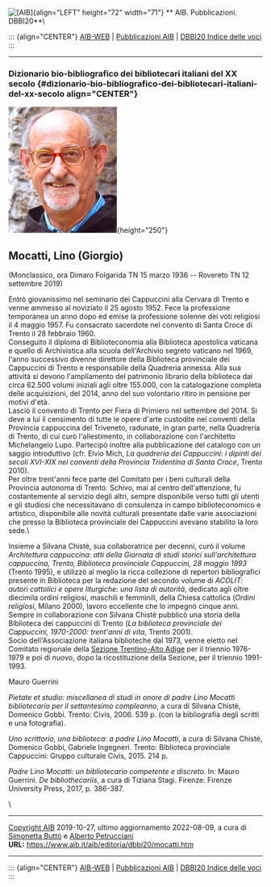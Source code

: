 ![\[AIB\]](/aib/wi/aibv72.gif){align="LEFT" height="72" width="71"}
** AIB. Pubblicazioni. DBBI20**\

::: {align="CENTER"}
[AIB-WEB](/) \| [Pubblicazioni AIB](/pubblicazioni/) \| [DBBI20 Indice
delle voci](dbbi20.htm)
:::

------------------------------------------------------------------------

### Dizionario bio-bibliografico dei bibliotecari italiani del XX secolo {#dizionario-bio-bibliografico-dei-bibliotecari-italiani-del-xx-secolo align="CENTER"}

![\[Ritratto\]](mocatti.jpg){height="250"}

## Mocatti, Lino (Giorgio)

(Monclassico, ora Dimaro Folgarida TN 15 marzo 1936 -- Rovereto TN 12
settembre 2019)

Entrò giovanissimo nel seminario dei Cappuccini alla Cervara di Trento e
venne ammesso al noviziato il 25 agosto 1952. Fece la professione
temporanea un anno dopo ed emise la professione solenne dei voti
religiosi il 4 maggio 1957. Fu consacrato sacerdote nel convento di
Santa Croce di Trento il 28 febbraio 1960.\
Conseguito il diploma di Biblioteconomia alla Biblioteca apostolica
vaticana e quello di Archivistica alla scuola dell\'Archivio segreto
vaticano nel 1969, l\'anno successivo divenne direttore della Biblioteca
provinciale dei Cappuccini di Trento e responsabile della Quadreria
annessa. Alla sua attività si devono l\'ampliamento del patrimonio
librario della biblioteca dai circa 62.500 volumi iniziali agli oltre
155.000, con la catalogazione completa delle acquisizioni, del 2014,
anno del suo volontario ritiro in pensione per motivi d\'età.\
Lasciò il convento di Trento per Fiera di Primiero nel settembre del
2014. Si deve a lui il censimento di tutte le opere d\'arte custodite
nei conventi della Provincia cappuccina del Triveneto, radunate, in gran
parte, nella Quadreria di Trento, di cui curò l\'allestimento, in
collaborazione con l\'architetto Michelangelo Lupo. Partecipò inoltre
alla pubblicazione del catalogo con un saggio introduttivo (cfr. Elvio
Mich, *La quadreria dei Cappuccini: i dipinti dei secoli XVI-XIX nei
conventi della Provincia Tridentina di Santa Croce*, Trento 2010).\
Per oltre trent\'anni fece parte del Comitato per i beni culturali della
Provincia autonoma di Trento. Schivo, mai al centro dell\'attenzione, fu
costantemente al servizio degli altri, sempre disponibile verso tutti
gli utenti e gli studiosi che necessitavano di consulenza in campo
biblioteconomico e artistico, disponibile alle novità culturali
presentate dalle varie associazioni che presso la Biblioteca provinciale
dei Cappuccini avevano stabilito la loro sede.\

Insieme a Silvana Chistè, sua collaboratrice per decenni, curò il volume
*Architettura cappuccina: atti della Giornata di studi storici
sull\'architettura cappuccina, Trento, Biblioteca provinciale
Cappuccini, 28 maggio 1993* (Trento 1995), e utilizzò al meglio la ricca
collezione di repertori bibliografici presente in Biblioteca per la
redazione del secondo volume di *ACOLIT: autori cattolici e opere
liturgiche: una lista di autorità*, dedicato agli oltre diecimila ordini
religiosi, maschili e femminili, della Chiesa cattolica (*Ordini
religiosi*, Milano 2000), lavoro eccellente che lo impegnò cinque anni.
Sempre in collaborazione con Silvana Chistè pubblicò una storia della
Biblioteca dei cappuccini di Trento (*La biblioteca provinciale dei
Cappuccini, 1970-2000: trent\'anni di vita*, Trento 2001).\
Socio dell\'Associazione italiana biblioteche dal 1973, venne eletto nel
Comitato regionale della [Sezione Trentino-Alto
Adige](/aib/stor/sezioni/taa.htm) per il triennio 1976-1979 e poi di
nuovo, dopo la ricostituzione della Sezione, per il triennio 1991-1993.

Mauro Guerrini

*Pietate et studio: miscellanea di studi in onore di padre Lino Mocatti
bibliotecario per il settantesimo compleanno*, a cura di Silvana Chistè,
Domenico Gobbi. Trento: Civis, 2006. 539 p. (con la bibliografia degli
scritti e una fotografia).

*Uno scrittorio, una biblioteca: a padre Lino Mocatti*, a cura di
Silvana Chistè, Domenico Gobbi, Gabriele Ingegneri. Trento: Biblioteca
provinciale Cappuccini: Gruppo culturale Civis, 2015. 214 p.

*Padre Lino Mocatti: un bibliotecario competente e discreto*. In: Mauro
Guerrini. *De bibliothecariis*, a cura di Tiziana Stagi. Firenze:
Firenze University Press, 2017, p. 386-387.

\

------------------------------------------------------------------------

[Copyright AIB](/su-questo-sito/dichiarazione-di-copyright-aib-web/)
2019-10-27, ultimo aggiornamento 2022-08-09, a cura di [Simonetta
Buttò](/aib/redazione3.htm) e [Alberto
Petrucciani](/su-questo-sito/redazione-aib-web/)\
**URL:** https://www.aib.it/aib/editoria/dbbi20/mocatti.htm

------------------------------------------------------------------------

::: {align="CENTER"}
[AIB-WEB](/) \| [Pubblicazioni AIB](/pubblicazioni/) \| [DBBI20 Indice
delle voci](dbbi20.htm)
:::
